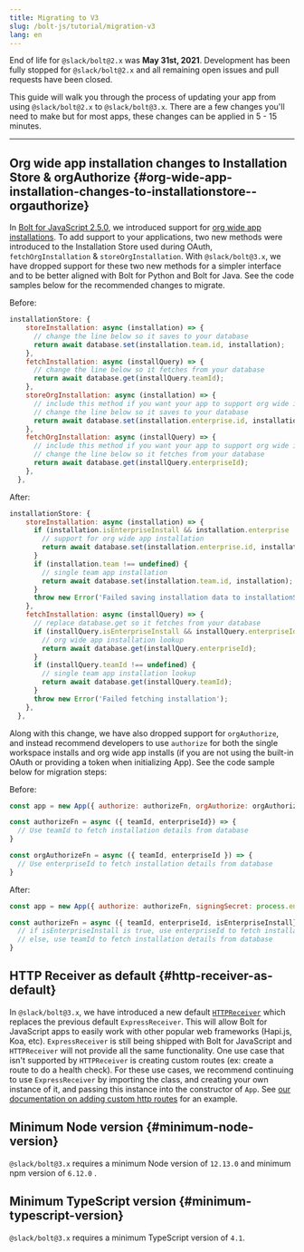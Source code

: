 ```yaml
---
title: Migrating to V3
slug: /bolt-js/tutorial/migration-v3
lang: en
---
```


End of life for `@slack/bolt@2.x` was **May 31st, 2021**. Development has been fully stopped for `@slack/bolt@2.x` and all remaining open issues and pull requests have been closed. 

This guide will walk you through the process of updating your app from using `@slack/bolt@2.x` to `@slack/bolt@3.x`. There are a few changes you'll need to make but for most apps, these changes can be applied in 5 - 15 minutes.

---

## Org wide app installation changes to Installation Store & orgAuthorize {#org-wide-app-installation-changes-to-installationstore--orgauthorize}

In [Bolt for JavaScript 2.5.0](https://github.com/slackapi/bolt-js/releases/tag/%40slack%2Fbolt%402.5.0), we introduced support for [org wide app installations](https://docs.slack.dev/enterprise-grid/). To add support to your applications, two new methods were introduced to the Installation Store used during OAuth, `fetchOrgInstallation` & `storeOrgInstallation`. With `@slack/bolt@3.x`, we have dropped support for these two new methods for a simpler interface and to be better aligned with Bolt for Python and Bolt for Java. See the code samples below for the recommended changes to migrate.

Before:

```javascript
installationStore: {
    storeInstallation: async (installation) => {
      // change the line below so it saves to your database
      return await database.set(installation.team.id, installation);
    },
    fetchInstallation: async (installQuery) => {
      // change the line below so it fetches from your database
      return await database.get(installQuery.teamId);
    },
    storeOrgInstallation: async (installation) => {
      // include this method if you want your app to support org wide installations
      // change the line below so it saves to your database
      return await database.set(installation.enterprise.id, installation);
    },
    fetchOrgInstallation: async (installQuery) => {
      // include this method if you want your app to support org wide installations
      // change the line below so it fetches from your database
      return await database.get(installQuery.enterpriseId);
    },
  },
```

After:

```javascript
installationStore: {
    storeInstallation: async (installation) => {
      if (installation.isEnterpriseInstall && installation.enterprise !== undefined) {
        // support for org wide app installation
        return await database.set(installation.enterprise.id, installation);
      }
      if (installation.team !== undefined) {
        // single team app installation
        return await database.set(installation.team.id, installation);
      }
      throw new Error('Failed saving installation data to installationStore');
    },
    fetchInstallation: async (installQuery) => {
      // replace database.get so it fetches from your database
      if (installQuery.isEnterpriseInstall && installQuery.enterpriseId !== undefined) {
        // org wide app installation lookup
        return await database.get(installQuery.enterpriseId);
      }
      if (installQuery.teamId !== undefined) {
        // single team app installation lookup
        return await database.get(installQuery.teamId);
      }
      throw new Error('Failed fetching installation');
    },
  },
```

Along with this change, we have also dropped support for `orgAuthorize`, and instead recommend developers to use `authorize` for both the single workspace installs and org wide app installs (if you are not using the built-in OAuth or providing a token when initializing App). See the code sample below for migration steps:

Before:

```javascript
const app = new App({ authorize: authorizeFn, orgAuthorize: orgAuthorizeFn, signingSecret: process.env.SLACK_SIGNING_SECRET });

const authorizeFn = async ({ teamId, enterpriseId}) => { 
  // Use teamId to fetch installation details from database
}

const orgAuthorizeFn = async ({ teamId, enterpriseId }) => { 
  // Use enterpriseId to fetch installation details from database
}
```

After:
```javascript
const app = new App({ authorize: authorizeFn, signingSecret: process.env.SLACK_SIGNING_SECRET });

const authorizeFn = async ({ teamId, enterpriseId, isEnterpriseInstall}) => { 
  // if isEnterpriseInstall is true, use enterpriseId to fetch installation details from database
  // else, use teamId to fetch installation details from database
}
```

## HTTP Receiver as default {#http-receiver-as-default}

In `@slack/bolt@3.x`, we have introduced a new default [`HTTPReceiver`](https://github.com/slackapi/bolt-js/issues/670) which replaces the previous default `ExpressReceiver`. This will allow Bolt for JavaScript apps to easily work with other popular web frameworks (Hapi.js, Koa, etc). `ExpressReceiver` is still being shipped with Bolt for JavaScript and `HTTPReceiver` will not provide all the same functionality. One use case that isn't supported by `HTTPReceiver` is creating custom routes (ex: create a route to do a health check). For these use cases, we recommend continuing to use `ExpressReceiver` by importing the class, and creating your own instance of it, and passing this instance into the constructor of `App`. See [our documentation on adding custom http routes](/concepts/custom-routes) for an example.

## Minimum Node version {#minimum-node-version}

`@slack/bolt@3.x` requires a minimum Node version of `12.13.0` and minimum npm version of `6.12.0` .

## Minimum TypeScript version {#minimum-typescript-version}

`@slack/bolt@3.x` requires a minimum TypeScript version of `4.1`.
